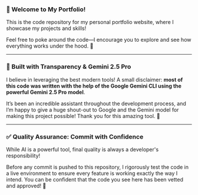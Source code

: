### 👋 Welcome to My Portfolio!

This is the code repository for my personal portfolio website, where I showcase my projects and skills!

Feel free to poke around the code—I encourage you to explore and see how everything works under the hood. 🧐

---

### 🤖 Built with Transparency & Gemini 2.5 Pro

I believe in leveraging the best modern tools! A small disclaimer: **most of this code was written with the help of the Google Gemini CLI using the powerful Gemini 2.5 Pro model**.

It’s been an incredible assistant throughout the development process, and I’m happy to give a huge shout-out to Google and the Gemini model for making this project possible! Thank you for this amazing tool. 🙏

---

### ✅ Quality Assurance: Commit with Confidence

While AI is a powerful tool, final quality is always a developer's responsibility!

Before any commit is pushed to this repository, I rigorously test the code in a live environment to ensure every feature is working exactly the way I intend. You can be confident that the code you see here has been vetted and approved! 🚀
